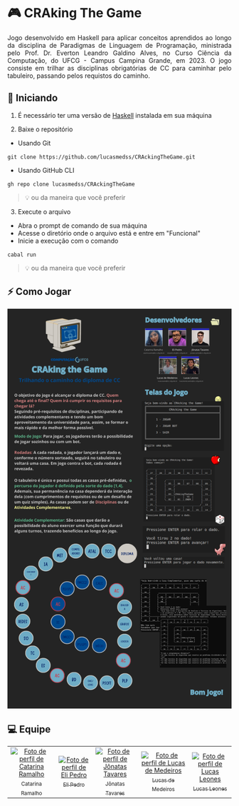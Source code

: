 # 🎮 CRAking The Game

<p align="justify">
  Jogo desenvolvido em Haskell para aplicar conceitos aprendidos ao longo da disciplina de Paradigmas de Linguagem de Programação, ministrada pelo Prof. Dr. Everton Leandro Galdino Alves, no Curso Ciência da Computação, do UFCG - Campus Campina Grande, em 2023. O jogo consiste em trilhar as disciplinas obrigatórias de CC para caminhar pelo tabuleiro, passando pelos requistos do caminho.
</p>

## 🚀 Iniciando
1. É necessário ter uma versão de [Haskell](https://www.haskell.org/ghcup/ "Página inicial de Haskell") instalada em sua máquina

2. Baixe o repositório
 - Usando Git
  ```
  git clone https://github.com/lucasmedss/CRAckingTheGame.git
  ```
  - Usando GitHub CLI
  ```
  gh repo clone lucasmedss/CRAckingTheGame
  ```
  > 💡 ou da maneira que você preferir

3. Execute o arquivo 
  - Abra o prompt de comando de sua máquina
  - Acesse o diretório onde o arquivo está e entre em "Funcional"
  - Inicie a execução com o comando 
  ```
  cabal run
  ```
  > 💡 ou da maneira que você preferir

## ⚡ Como Jogar
![Informativo do](Funcional/docs/informativo.png)

## 💻 Equipe
<table>
  <tr align="center">
    <td><a href="https://github.com/catarinaramalho" title="Catarina Ramalho"><img src="https://avatars.githubusercontent.com/u/50886615?v=4" width="115px" alt="Foto de perfil de Catarina Ramalho" /><br /><sub>Catarina Ramalho</sub></a></td>
    <td><a href="https://github.com/elipcs" title="Eli Pedro"><img src="https://avatars.githubusercontent.com/u/96128011?v=4" width="115px" alt="Foto de perfil de Eli Pedro" /><br /><sub>Eli Pedro</sub></a></td>
    <td><a href="https://github.com/JonatasTavaresS" title="Jônatas Tavares"><img src="https://avatars.githubusercontent.com/u/50882611" width="115px" alt="Foto de perfil de Jônatas Tavares" /><br /><sub>Jônatas Tavares</sub></a></td>
    <td><a href="https://github.com/lucasmedss" title="Lucas de Medeiros"><img src="https://avatars.githubusercontent.com/u/92319332?v=4" width="115px" alt="Foto de perfil de Lucas de Medeiros" /><br /><sub>Lucas de Medeiros</sub></a></td>
    <td><a href="https://github.com/lleones" title="Lucas Leones"><img src="https://avatars.githubusercontent.com/u/96065550?v=4" width="115px" alt="Foto de perfil de Lucas Leones" /><br /><sub>Lucas Leones</sub></a></td>
  </tr>
</table>
